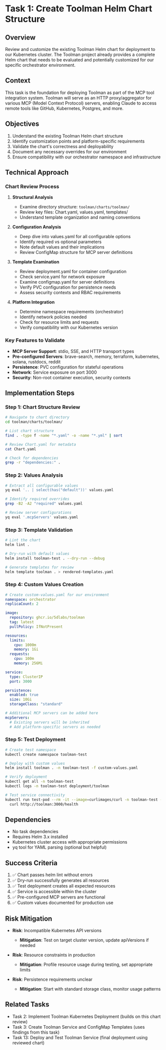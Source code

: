# Task 1: Create Toolman Helm Chart Structure

## Overview
Review and customize the existing Toolman Helm chart for deployment to our Kubernetes cluster. The Toolman project already provides a complete Helm chart that needs to be evaluated and potentially customized for our specific orchestrator environment.

## Context
This task is the foundation for deploying Toolman as part of the MCP tool integration system. Toolman will serve as an HTTP proxy/aggregator for various MCP (Model Context Protocol) servers, enabling Claude to access remote tools like GitHub, Kubernetes, Postgres, and more.

## Objectives
1. Understand the existing Toolman Helm chart structure
2. Identify customization points and platform-specific requirements
3. Validate the chart's correctness and deployability
4. Document any necessary overrides for our environment
5. Ensure compatibility with our orchestrator namespace and infrastructure

## Technical Approach

### Chart Review Process
1. **Structural Analysis**
   - Examine directory structure: `toolman/charts/toolman/`
   - Review key files: Chart.yaml, values.yaml, templates/
   - Understand template organization and naming conventions

2. **Configuration Analysis**
   - Deep dive into values.yaml for all configurable options
   - Identify required vs optional parameters
   - Note default values and their implications
   - Review ConfigMap structure for MCP server definitions

3. **Template Examination**
   - Review deployment.yaml for container configuration
   - Check service.yaml for network exposure
   - Examine configmap.yaml for server definitions
   - Verify PVC configuration for persistence needs
   - Assess security contexts and RBAC requirements

4. **Platform Integration**
   - Determine namespace requirements (orchestrator)
   - Identify network policies needed
   - Check for resource limits and requests
   - Verify compatibility with our Kubernetes version

### Key Features to Validate
- **MCP Server Support**: stdio, SSE, and HTTP transport types
- **Pre-configured Servers**: brave-search, memory, terraform, kubernetes, solana, rustdocs, reddit
- **Persistence**: PVC configuration for stateful operations
- **Network**: Service exposure on port 3000
- **Security**: Non-root container execution, security contexts

## Implementation Steps

### Step 1: Chart Structure Review
```bash
# Navigate to chart directory
cd toolman/charts/toolman/

# List chart structure
find . -type f -name "*.yaml" -o -name "*.yml" | sort

# Review Chart.yaml for metadata
cat Chart.yaml

# Check for dependencies
grep -r "dependencies:" .
```

### Step 2: Values Analysis
```bash
# Extract all configurable values
yq eval '.. | select(has("default"))' values.yaml

# Identify required overrides
grep -B2 -A2 "required" values.yaml

# Review server configurations
yq eval '.mcpServers' values.yaml
```

### Step 3: Template Validation
```bash
# Lint the chart
helm lint .

# Dry-run with default values
helm install toolman-test . --dry-run --debug

# Generate templates for review
helm template toolman . > rendered-templates.yaml
```

### Step 4: Custom Values Creation
```yaml
# Create custom-values.yaml for our environment
namespace: orchestrator
replicaCount: 2

image:
  repository: ghcr.io/5dlabs/toolman
  tag: latest
  pullPolicy: IfNotPresent

resources:
  limits:
    cpu: 1000m
    memory: 1Gi
  requests:
    cpu: 100m
    memory: 256Mi

service:
  type: ClusterIP
  port: 3000

persistence:
  enabled: true
  size: 10Gi
  storageClass: "standard"

# Additional MCP servers can be added here
mcpServers:
  # Existing servers will be inherited
  # Add platform-specific servers as needed
```

### Step 5: Test Deployment
```bash
# Create test namespace
kubectl create namespace toolman-test

# Deploy with custom values
helm install toolman . -n toolman-test -f custom-values.yaml

# Verify deployment
kubectl get all -n toolman-test
kubectl logs -n toolman-test deployment/toolman

# Test service connectivity
kubectl run test-pod --rm -it --image=curlimages/curl -n toolman-test -- \
  curl http://toolman:3000/health
```

## Dependencies
- No task dependencies
- Requires Helm 3.x installed
- Kubernetes cluster access with appropriate permissions
- yq tool for YAML parsing (optional but helpful)

## Success Criteria
1. ✅ Chart passes helm lint without errors
2. ✅ Dry-run successfully generates all resources
3. ✅ Test deployment creates all expected resources
4. ✅ Service is accessible within the cluster
5. ✅ Pre-configured MCP servers are functional
6. ✅ Custom values documented for production use

## Risk Mitigation
- **Risk**: Incompatible Kubernetes API versions
  - **Mitigation**: Test on target cluster version, update apiVersions if needed
  
- **Risk**: Resource constraints in production
  - **Mitigation**: Profile resource usage during testing, set appropriate limits
  
- **Risk**: Persistence requirements unclear
  - **Mitigation**: Start with standard storage class, monitor usage patterns

## Related Tasks
- Task 2: Implement Toolman Kubernetes Deployment (builds on this chart review)
- Task 3: Create Toolman Service and ConfigMap Templates (uses findings from this task)
- Task 13: Deploy and Test Toolman Service (final deployment using reviewed chart)